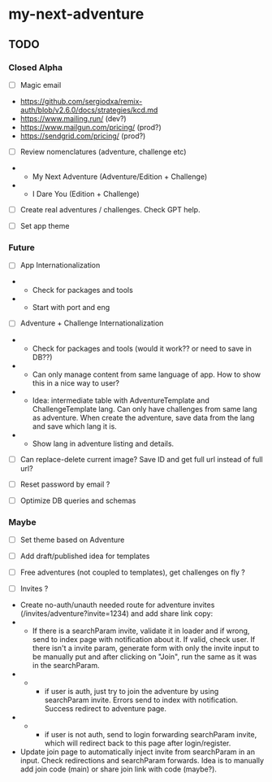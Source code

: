 # my-next-adventure

## TODO

### Closed Alpha

- [ ] Magic email
- https://github.com/sergiodxa/remix-auth/blob/v2.6.0/docs/strategies/kcd.md
- https://www.mailing.run/ (dev?)
- https://www.mailgun.com/pricing/ (prod?)
- https://sendgrid.com/pricing/ (prod?)

- [ ] Review nomenclatures (adventure, challenge etc)
- - My Next Adventure (Adventure/Edition + Challenge)
- - I Dare You (Edition + Challenge)

- [ ] Create real adventures / challenges. Check GPT help.

- [ ] Set app theme

### Future

- [ ] App Internationalization
- - Check for packages and tools
- - Start with port and eng

- [ ] Adventure + Challenge Internationalization
- - Check for packages and tools (would it work?? or need to save in DB??)
- - Can only manage content from same language of app. How to show this in a nice way to user?
- - Idea: intermediate table with AdventureTemplate and ChallengeTemplate lang. Can only have challenges from same lang as adventure. When create the adventure, save data from the lang and save which lang it is.
- - Show lang in adventure listing and details.

- [ ] Can replace-delete current image? Save ID and get full url instead of full url?

- [ ] Reset password by email ?

- [ ] Optimize DB queries and schemas

### Maybe

- [ ] Set theme based on Adventure

- [ ] Add draft/published idea for templates

- [ ] Free adventures (not coupled to templates), get challenges on fly ?

- [ ] Invites ?
- Create no-auth/unauth needed route for adventure invites (/invites/adventure?invite=1234) and add share link copy:
- - If there is a searchParam invite, validate it in loader and if wrong, send to index page with notification about it. If valid, check user. If there isn't a invite param, generate form with only the invite input to be manually put and after clicking on "Join", run the same as it was in the searchParam.
- - - if user is auth, just try to join the adventure by using searchParam invite. Errors send to index with notification. Success redirect to adventure page.
- - - if user is not auth, send to login forwarding searchParam invite, which will redirect back to this page after login/register.
- Update join page to automatically inject invite from searchParam in an input. Check redirections and searchParam forwards. Idea is to manually add join code (main) or share join link with code (maybe?).

